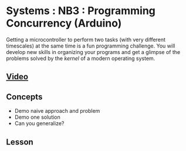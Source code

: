 # Systems : NB3 : Programming Concurrency (Arduino)
Getting a microcontroller to perform two tasks (with very different timescales) at the same time is a fun programming challenge. You will develop new skills in organizing your programs and get a glimpse of the problems solved by the *kernel* of a modern operating system.

## [Video](https://vimeo.com/1036094397)

## Concepts
- Demo naive approach and problem
- Demo one solution
- Can you generalize?

## Lesson


